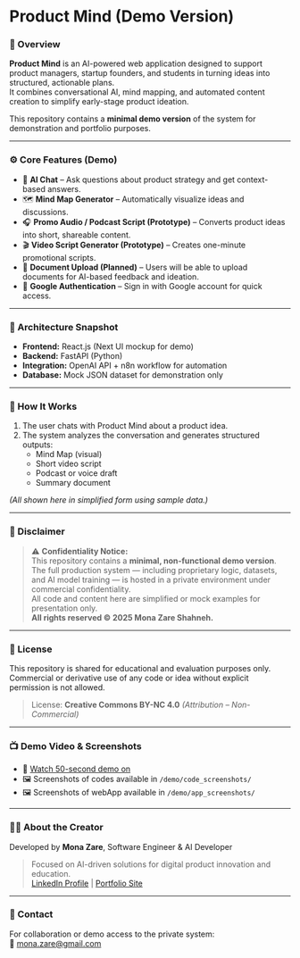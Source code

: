 # Product Mind (Demo Version)

### 🔹 Overview
**Product Mind** is an AI-powered web application designed to support product managers, startup founders, and students in turning ideas into structured, actionable plans.  
It combines conversational AI, mind mapping, and automated content creation to simplify early-stage product ideation.

This repository contains a **minimal demo version** of the system for demonstration and portfolio purposes.

---

### ⚙️ Core Features (Demo)

- 🧠 **AI Chat** – Ask questions about product strategy and get context-based answers.
- 🗺️ **Mind Map Generator** – Automatically visualize ideas and discussions.
- 🎧 **Promo Audio / Podcast Script (Prototype)** – Converts product ideas into short, shareable content.
- 🎬 **Video Script Generator (Prototype)** – Creates one-minute promotional scripts.
- 📁 **Document Upload (Planned)** – Users will be able to upload documents for AI-based feedback and ideation.
- 🔑 **Google Authentication** – Sign in with Google account for quick access.

---

### 🧩 Architecture Snapshot
- **Frontend:** React.js (Next UI mockup for demo)
- **Backend:** FastAPI (Python)
- **Integration:** OpenAI API + n8n workflow for automation
- **Database:** Mock JSON dataset for demonstration only

---

### 🧠 How It Works
1. The user chats with Product Mind about a product idea.  
2. The system analyzes the conversation and generates structured outputs:
   - Mind Map (visual)
   - Short video script
   - Podcast or voice draft
   - Summary document

*(All shown here in simplified form using sample data.)*

---

### 🧷 Disclaimer
> ⚠️ **Confidentiality Notice:**  
> This repository contains a **minimal, non-functional demo version**.  
> The full production system — including proprietary logic, datasets, and AI model training — is hosted in a private environment under commercial confidentiality.  
> All code and content here are simplified or mock examples for presentation only.  
> **All rights reserved © 2025 Mona Zare Shahneh.**

---

### 🪪 License
This repository is shared for educational and evaluation purposes only.  
Commercial or derivative use of any code or idea without explicit permission is not allowed.  
> License: **Creative Commons BY-NC 4.0** *(Attribution – Non-Commercial)*

---

### 📺 Demo Video & Screenshots
- 🎥 [Watch 50-second demo on](https://ai.invideo.io/watch/Olx0VKUL0bf)  
- 🖼️ Screenshots of codes available in `/demo/code_screenshots/`
- 🖼️ Screenshots of webApp available in `/demo/app_screenshots/`
---

### 👩‍💻 About the Creator
Developed by **Mona Zare**, Software Engineer & AI Developer  
> Focused on AI-driven solutions for digital product innovation and education.  
> [LinkedIn Profile](https://www.linkedin.com/in/monazare/) | [Portfolio Site](https://www.youtube.com/@MonaZare-AI)

---

### 💬 Contact
For collaboration or demo access to the private system:  
📧 mona.zare@gmail.com  
